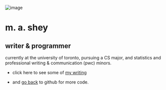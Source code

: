 

![image](file:///C:/Users/mika/IMG_0439.png)

# m. a. shey
## writer & programmer

currently at the university of toronto, pursuing a CS major, 
and statistics and professional writing & communication (pwc) minors.



* click here to see some of 
  [my writing](writing.md)
            
* and 
 [go back](http://github.com/tapiocabub) to github for more code.

           
           
